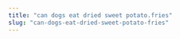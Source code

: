 ```yaml
---
title: "can dogs eat dried sweet potato.fries"
slug: "can-dogs-eat-dried-sweet-potato-fries"
---
```


